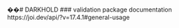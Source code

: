 ��#   D A R K H O L D     # # #   v a l i d a t i o n   p a c k a g e   d o c u m e n t a t i o n     h t t p s : / / j o i . d e v / a p i / ? v = 1 7 . 4 . 1 # g e n e r a l - u s a g e       